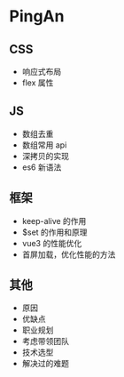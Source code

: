 <!--
 * @Author: your name
 * @Date: 2021-06-30 09:33:07
 * @LastEditTime: 2021-06-30 09:56:52
 * @LastEditors: Please set LastEditors
 * @Description: In User Settings Edit
 * @FilePath: \vue-note\Tips\实战\PA.md
-->

# PingAn

## CSS

- 响应式布局
- flex 属性

## JS

- 数组去重
- 数组常用 api
- 深拷贝的实现
- es6 新语法

## 框架

- keep-alive 的作用
- $set 的作用和原理
- vue3 的性能优化
- 首屏加载，优化性能的方法

## 其他

- 原因
- 优缺点
- 职业规划
- 考虑带领团队
- 技术选型
- 解决过的难题
